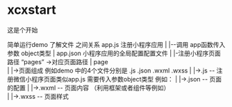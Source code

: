 # xcxstart
这是个开始

简单运行demo
了解文件 之间关系
  app.js   注册小程序应用
   |
   |--调用 app函数传入参数 object类型
   |
  app.json 小程序应用的全局配置配置文件
   |
   |-注册小程序页面路径 “pages” ->对应页面路径
   |
 page  
   |
   |->页面组成 例如demo 中的4个文件分别是 .js .json .wxml .wxss
        |
        |->.js   -- 注册微信小程序页面类似app.js 需要传入参数object类型  例如：
        | 
        |->.json -- 页面的配置
        | 
        |->.wxml -- 页面内容 （利用框架或者组件等例如<view></view>）   
        |
        |->.wxss -- 页面样式             
   
     
